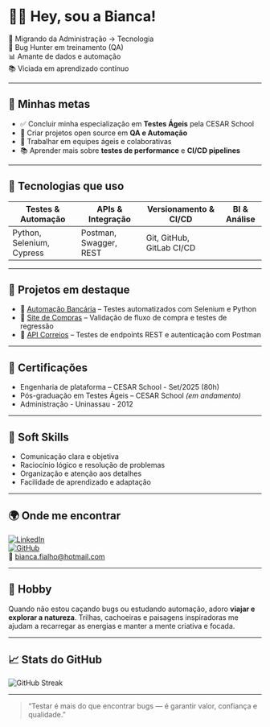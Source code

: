 # 👩‍💻 Hey, sou a Bianca! 

🌱 Migrando da Administração → Tecnologia  
🐞 Bug Hunter em treinamento (QA)  
📊 Amante de dados e automação  
📚 Viciada em aprendizado contínuo  

---

## 🚀 Minhas metas

- ✅ Concluir minha especialização em **Testes Ágeis** pela CESAR School  
- 🧪 Criar projetos open source em **QA e Automação**  
- 🤝 Trabalhar em equipes ágeis e colaborativas  
- 📚 Aprender mais sobre **testes de performance** e **CI/CD pipelines**

---

## 🧰 Tecnologias que uso

| Testes & Automação | APIs & Integração | Versionamento & CI/CD | BI & Análise |
|--------------------|-------------------|------------------------|--------------|
| Python, Selenium, Cypress | Postman, Swagger, REST | Git, GitHub, GitLab CI/CD | 

---

## 📂 Projetos em destaque

- 🔹 [Automação Bancária](https://gitlab.com/seuprojeto) – Testes automatizados com Selenium e Python  
- 🔹 [Site de Compras](https://gitlab.com/seuprojeto) – Validação de fluxo de compra e testes de regressão  
- 🔹 [API Correios](https://gitlab.com/seuprojeto) – Testes de endpoints REST e autenticação com Postman

---

## 📜 Certificações

- Engenharia de plataforma – CESAR School - Set/2025 (80h)  
- Pós-graduação em Testes Ágeis – CESAR School *(em andamento)*
- Administração - Uninassau - 2012

---

## 💬 Soft Skills

- Comunicação clara e objetiva  
- Raciocínio lógico e resolução de problemas  
- Organização e atenção aos detalhes  
- Facilidade de aprendizado e adaptação

---

## 🌍 Onde me encontrar

[![LinkedIn](https://img.shields.io/badge/-LinkedIn-0A66C2?style=flat&logo=linkedin&logoColor=white)](https://linkedin.com/in/biancafialhoo)  
[![GitHub](https://img.shields.io/badge/-GitHub-181717?style=flat&logo=github&logoColor=white)](https://github.com/biagfialho)  
📧 bianca.fialho@hotmail.com

---

## 🌿 Hobby

Quando não estou caçando bugs ou estudando automação, adoro **viajar e explorar a natureza**. Trilhas, cachoeiras e paisagens inspiradoras me ajudam a recarregar as energias e manter a mente criativa e focada.

---

## 📈 Stats do GitHub

![GitHub Streak](https://streak-stats.demolab.com/?user=biagfialho&theme=dark&hide_border=true)

---

> “Testar é mais do que encontrar bugs — é garantir valor, confiança e qualidade.”

